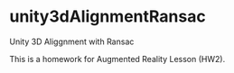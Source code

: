 # unity3dAlignmentRansac
Unity 3D Aliggnment with Ransac

This is a homework for Augmented Reality Lesson (HW2).
